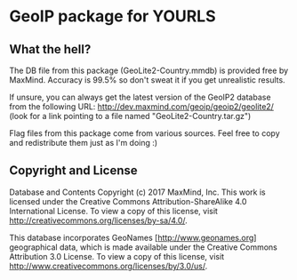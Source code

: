 GeoIP package for YOURLS
========================

What the hell?
--------------

The DB file from this package (GeoLite2-Country.mmdb) is provided free by
MaxMind. Accuracy is 99.5% so don't sweat it if you get unrealistic results.

If unsure, you can always get the latest version of the GeoIP2 database
from the following URL: http://dev.maxmind.com/geoip/geoip2/geolite2/
(look for a link pointing to a file named "GeoLite2-Country.tar.gz")

Flag files from this package come from various sources. Feel free to copy and
redistribute them just as I'm doing :)


Copyright and License
---------------------

Database and Contents Copyright (c) 2017 MaxMind, Inc. This work is licensed under the Creative Commons Attribution-ShareAlike 4.0 International License. To view a copy of this license, visit http://creativecommons.org/licenses/by-sa/4.0/.

This database incorporates GeoNames [http://www.geonames.org] geographical data, which is made available under the Creative Commons Attribution 3.0 License. To view a copy of this license, visit http://www.creativecommons.org/licenses/by/3.0/us/.
